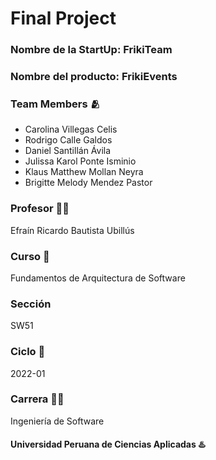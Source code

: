 # Final Project
### Nombre de la StartUp: FrikiTeam
### Nombre del producto: FrikiEvents
### Team Members 🫂
- Carolina Villegas Celis
- Rodrigo Calle Galdos
- Daniel Santillán Ávila
- Julissa Karol Ponte Isminio
- Klaus Matthew Mollan Neyra
- Brigitte Melody Mendez Pastor
### Profesor 👨‍🏫 
Efraín Ricardo Bautista Ubillús
### Curso 📖
Fundamentos de Arquitectura de Software
### Sección
SW51
### Ciclo 📆 
2022-01
### Carrera 🧑‍💻
Ingeniería de Software
#### Universidad Peruana de Ciencias Aplicadas :hotsprings:
